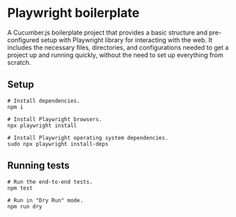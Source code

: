 # Playwright boilerplate

A Cucumber.js boilerplate project that provides a basic structure and pre-configured setup with Playwright library for interacting with the web. It includes the necessary files, directories, and configurations needed to get a project up and running quickly, without the need to set up everything from scratch.

## Setup

```Shell
# Install dependencies.
npm i

# Install Playwright browsers.
npx playwright install

# Install Playwright operating system dependencies.
sudo npx playwright install-deps
```

## Running tests

```Shell
# Run the end-to-end tests.
npm test

# Run in "Dry Run" mode.
npm run dry
```

